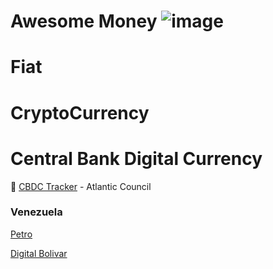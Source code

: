 # Awesome Money ![image](https://user-images.githubusercontent.com/64801585/154845336-9f57183a-e842-4028-8a53-4a417d284ad4.png)

# Fiat 

# CryptoCurrency

# Central Bank Digital Currency

🏦 [CBDC Tracker](https://www.atlanticcouncil.org/cbdctracker/) - Atlantic Council 

### Venezuela 

[Petro](https://www.investopedia.com/terms/p/petro-cryptocurrency.asp)

[Digital Bolivar](https://decrypt.co/77769/venezuela-will-launch-digital-bolivar-october)




